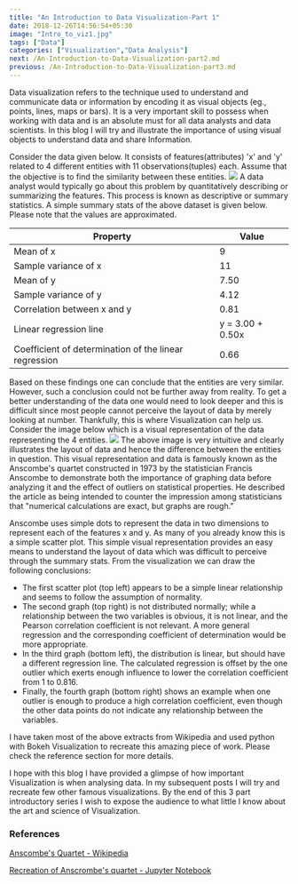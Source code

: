 ```yaml
---
title: "An Introduction to Data Visualization-Part 1"
date: 2018-12-26T14:56:54+05:30
image: "Intro_to_viz1.jpg"
tags: ["Data"]
categories: ["Visualization","Data Analysis"]
next: /An-Introduction-to-Data-Visualization-part2.md
previous: /An-Introduction-to-Data-Visualization-part3.md
---
```

Data visualization refers to the technique used to understand and communicate data or information by encoding it as visual objects (eg., points, lines, maps or bars). It is a very important skill to possess when working with data and is an absolute must for all data analysts and data scientists. In this blog I will try and illustrate the importance of using visual objects to understand data and share Information.

Consider the data given below. It consists of features(attributes) 'x' and 'y' related to 4 different entities with 11 observations(tuples) each. Assume that the objective is to find the similarity between these entities.
![](/anscombes_quartet.png)
 A data analyst would typically go about this problem by quantitatively describing or summarizing the features. This process is known as descriptive or summary statistics. A simple summary stats of the above dataset is given below. Please note that the values are approximated.

 Property |	Value 	
 ---------|----------
Mean of x 	|9 	
Sample variance of x |	11 	
Mean of y |	7.50 	
Sample variance of y |	4.12
Correlation between x and y |	0.81
Linear regression line |	y = 3.00 + 0.50x
Coefficient of determination of the linear regression |	0.66 	

Based on these findings one can conclude that the entities are very similar. However, such a conclusion could not be further away from reality. To get a better understanding of the data one would need to look deeper and this is difficult since most people cannot perceive the layout of data by merely looking at number. Thankfully, this is where Visualization can help us. Consider the image below which is a visual representation of the data representing the 4 entities.
![](/anscombe_quartet_viz.png)
The above image is very intuitive and clearly illustrates the layout of data and hence the difference between the entities in question. This visual representation and data is famously known as the Anscombe's quartet constructed in 1973 by the statistician Francis Anscombe to demonstrate both the importance of graphing data before analyzing it and the effect of outliers on statistical properties. He described the article as being intended to counter the impression among statisticians that "numerical calculations are exact, but graphs are rough."

Anscombe uses simple dots to represent the data in two dimensions to represent each of the features x and y. As many of you already know this is a simple scatter plot. This simple visual representation provides an easy means to understand the layout of data which was difficult to perceive through the summary stats. From the visualization we can draw the following conclusions:

* The first scatter plot (top left) appears to be a simple linear relationship  and seems to follow the assumption of normality.
* The second graph (top right) is not distributed normally; while a relationship between the two variables is obvious, it is not linear, and the Pearson correlation coefficient is not relevant. A more general regression and the corresponding coefficient of determination would be more appropriate.
* In the third graph (bottom left), the distribution is linear, but should have a different regression line. The calculated regression is offset by the one outlier which exerts enough influence to lower the correlation coefficient from 1 to 0.816.
* Finally, the fourth graph (bottom right) shows an example when one outlier is enough to produce a high correlation coefficient, even though the other data points do not indicate any relationship between the variables.

I have taken most of the above extracts from Wikipedia and used python with Bokeh Visualization to recreate this amazing piece of work. Please check the reference section for more details.

I hope with this blog I have provided a glimpse of how important Visualization is when analysing data. In my subsequent posts I will try and recreate few other famous visualizations. By the end of this 3 part introductory series I wish to expose the audience to what little I know about the art and science of Visualization.

### References

[Anscombe's Quartet - Wikipedia](https://en.wikipedia.org/wiki/Anscombe%27s_quartet)

[Recreation of Anscrombe's quartet - Jupyter Notebook](https://github.com/agnurva/WorkingDirectory/blob/master/Anscombe_Quartet.ipynb)
